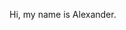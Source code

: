 Hi, my name is Alexander. 

<!---
LikeNo1Else/LikeNo1Else is a ✨ special ✨ repository because its `README.md` (this file) appears on your GitHub profile.
You can click the Preview link to take a look at your changes.
--->
